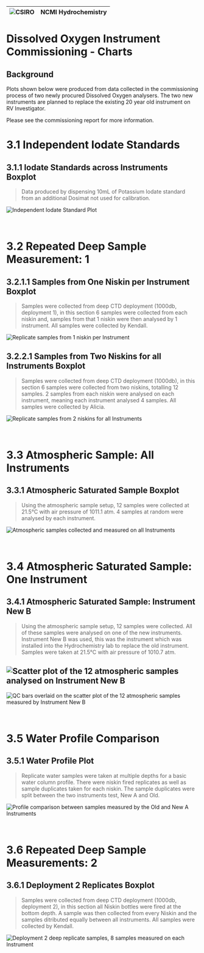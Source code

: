 ﻿
![CSIRO](https://www.csiro.au/~/media/Web-team/Images/CSIRO_Logo/logo.png?mw=90&hash=E7225C4985C2701654821B94F7A06AF5C3D30F8E) |NCMI Hydrochemistry  |
|--|--|

# Dissolved Oxygen Instrument Commissioning - Charts
## Background
Plots shown below were produced from data collected in the commissioning process of two newly procured Dissolved Oxygen analysers. The two new instruments are planned to replace the existing 20 year old instrument on RV Investigator.

Please see the commissioning report for more information.
<br/>

# 3.1 Independent Iodate Standards

## 3.1.1 Iodate Standards across Instruments Boxplot

> Data produced by dispensing 10mL of Potassium Iodate standard from an additional Dosimat not used for calibration.

![Independent Iodate Standard Plot](https://raw.githubusercontent.com/kendall-s/do_commissioning/master/plots/independent_iodate_standards.svg)

<br/>

# 3.2 Repeated Deep Sample Measurement: 1

## 3.2.1.1 Samples from One Niskin per Instrument Boxplot

> Samples were collected from deep CTD deployment (1000db, deployment 1), in this section 6 samples were collected from each niskin and, samples from that 1 niskin were then analysed by 1 instrument. All samples were collected by Kendall.

![Replicate samples from 1 niskin per Instrument](https://raw.githubusercontent.com/kendall-s/do_commissioning/master/plots/replicate_deep_samples_1_single.svg)

## 3.2.2.1 Samples from Two Niskins for all Instruments Boxplot

> Samples were collected from deep CTD deployment (1000db), in this section 6 samples were collected from two niskins, totalling 12 samples. 2 samples from each niskin were analysed on each instrument, meaning each instrument analysed 4 samples.  All samples were collected by Alicia.

![Replicate samples from 2 niskins for all Instruments](https://raw.githubusercontent.com/kendall-s/do_commissioning/master/plots/replicate_deep_samples_1_shared.svg)

<br/>

# 3.3 Atmospheric Sample: All Instruments

## 3.3.1 Atmospheric Saturated Sample Boxplot

> Using the atmospheric sample setup, 12 samples were collected at 21.5°C with air pressure of 1011.1 atm. 4 samples at random were analysed by each instrument.

![Atmospheric samples collected and measured on all Instruments](https://raw.githubusercontent.com/kendall-s/do_commissioning/master/plots/atmospheric_diff_instruments.svg)

<br/>


# 3.4 Atmospheric Saturated Sample: One Instrument

## 3.4.1 Atmospheric Saturated Sample: Instrument New B

> Using the atmospheric sample setup, 12 samples were collected. All of these samples were analysed on one of the new instruments. Instrument New B was used, this was the instrument which was installed into the Hydrochemistry lab to replace the old instrument. Samples were taken at 21.5°C with air pressure of 1010.7 atm.

![Scatter plot of the 12 atmospheric samples analysed on Instrument New B](https://raw.githubusercontent.com/kendall-s/do_commissioning/master/plots/atmospheric_one_instrument.svg)
---
![QC bars overlaid on the scatter plot of the 12 atmospheric samples measured by Instrument New B](https://raw.githubusercontent.com/kendall-s/do_commissioning/master/plots/atmospheric_one_instrument_with_bars.svg)


<br/>


# 3.5 Water Profile Comparison

## 3.5.1 Water Profile Plot

> Replicate water samples were taken at multiple depths for a basic water column profile. There were niskin fired replicates as well as sample duplicates taken for each niskin. The sample duplicates were split between the two instruments test, New A and Old. 

![Profile comparison between samples measured by the Old and New A Instruments](https://raw.githubusercontent.com/kendall-s/do_commissioning/master/plots/profile_comparison.svg)

<br/>


# 3.6 Repeated Deep Sample Measurements: 2

## 3.6.1 Deployment 2 Replicates Boxplot

> Samples were collected from deep CTD deployment (1000db, deployment 2), in this section all Niskin bottles were fired at the bottom depth. A sample was then collected from every Niskin and the samples ditributed equally between all instruments. All samples were collected by Kendall.

![Deployment 2 deep replicate samples, 8 samples measured on each Instrument](https://raw.githubusercontent.com/kendall-s/do_commissioning/master/plots/replicate_deep_samples_2.svg)

